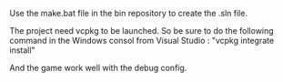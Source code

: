 Use the make.bat file in the bin repository to create the .sln file.

The project need vcpkg to be launched. 
So be sure to do the following command in the Windows consol from Visual Studio : "vcpkg integrate install"

And the game work well with the debug config.

